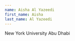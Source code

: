 ```yaml
---
name: Aisha Al Yazeedi
first_name: Aisha
last_name: Al Yazeedi
---
```


New York University Abu Dhabi